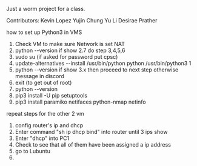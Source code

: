 <!-- # networking-worm -->
Just a worm project for a class. 


Contributors: 
Kevin Lopez
Yujin Chung
Yu Li
Desirae Prather

<!-- # Install pip for python 3 VM instructions -->
how to set up Python3 in VMS

1. Check VM to make sure Network is set NAT
2. python --version if show 2.7 do step 3,4,5,6
3. sudo su (if asked for password put cpsc)
4. update-alternatives --install /usr/bin/python python /usr/bin/python3 1
5. python --version if show 3.x then proceed to next step otherwise message in discord
6. exit (to get out of root)
7. python --version
8. pip3 install -U pip setuptools
9. pip3 install paramiko netifaces python-nmap netinfo

repeat steps for the other 2 vm

<!-- # Execution Instructions -->
1. config router's ip and dhcp
2. Enter command "sh ip dhcp bind" into router until 3 ips show
3. Enter "dhcp" into PC1
4. Check to see that all of them have been assigned a ip address 
5. go to Lubuntu 
6. 
